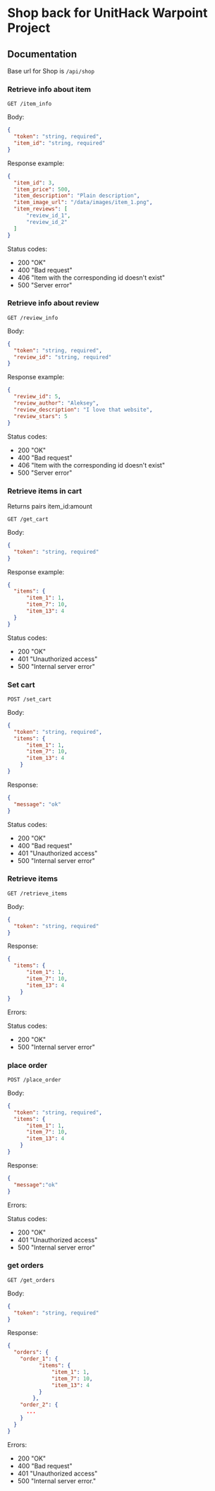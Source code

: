 # Shop back for UnitHack Warpoint Project

## Documentation

Base url for Shop is `/api/shop`

### Retrieve info about item

`GET /item_info`

Body:

```json
{
  "token": "string, required",
  "item_id": "string, required"
}
```

Response example:

```json
{
  "item_id": 3,
  "item_price": 500,
  "item_description": "Plain description",
  "item_image_url": "/data/images/item_1.png",
  "item_reviews": [
      "review_id_1",
      "review_id_2"
  ]
}
```

Status codes:

- 200 "OK"
- 400 "Bad request"
- 406 "Item with the corresponding id doesn't exist" 
- 500 "Server error"

### Retrieve info about review

`GET /review_info`

Body:

```json
{
  "token": "string, required",
  "review_id": "string, required"
}
```

Response example:

```json
{
  "review_id": 5,
  "review_author": "Aleksey",
  "review_description": "I love that website",
  "review_stars": 5
}
```

Status codes:

- 200 "OK"
- 400 "Bad request"
- 406 "Item with the corresponding id doesn't exist" 
- 500 "Server error"

### Retrieve items in cart

Returns pairs item_id:amount

`GET /get_cart`

Body:

```json
{
  "token": "string, required"
}
```

Response example:

```json
{
  "items": {
      "item_1": 1,
      "item_7": 10,
      "item_13": 4
  }
}
```

Status codes:

- 200 "OK"
- 401 "Unauthorized access"
- 500 "Internal server error"

### Set cart

`POST /set_cart`

Body:

```json
{
  "token": "string, required",
  "items": {
      "item_1": 1,
      "item_7": 10,
      "item_13": 4 
    }
}
```

Response:

```json
{
  "message": "ok"
}
```

Status codes:

- 200 "OK"
- 400 "Bad request"
- 401 "Unauthorized access"
- 500 "Internal server error"

### Retrieve items

`GET /retrieve_items`

Body:

```json
{
  "token": "string, required"
}
```

Response:

```json
{
  "items": {
      "item_1": 1,
      "item_7": 10,
      "item_13": 4 
    }
}
```

Errors:

Status codes:

- 200 "OK"
- 500 "Internal server error"

### place order

`POST /place_order`

Body:

```json
{
  "token": "string, required",
  "items": {
      "item_1": 1,
      "item_7": 10,
      "item_13": 4 
    }
}
```

Response:

```json
{
  "message":"ok"
}
```

Errors:

Status codes:

- 200 "OK"
- 401 "Unauthorized access"
- 500 "Internal server error"

### get orders

`GET /get_orders`

Body:

```json
{
  "token": "string, required"
}
```

Response:

```json
{
  "orders": {
    "order_1": {
          "items": {
              "item_1": 1,
              "item_7": 10,
              "item_13": 4 
          }
        },
    "order_2": {
      ...
    }
  }
}
```

Errors:

- 200 "OK"
- 400 "Bad request"
- 401 "Unauthorized access"
- 500 "Internal server error."